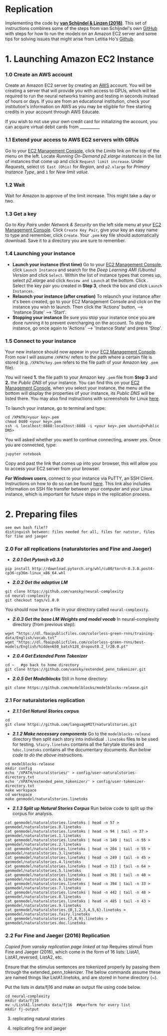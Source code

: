 # Replication
Implementing the code by [**van Schijndel & Linzen (2018)**](https://vansky.github.io/assets/pdf/vanschijndel_linzen-2018-emnlp_adapt-joint.pdf). This set of instructions combines some of the steps from van Schijndel's own [GitHub](https://github.com/vansky/replications/blob/master/vanschijndel_linzen-2018-emnlp/vanschijndel_linzen-2018-emnlp-replication.md) with steps for how to run the models on an Amazon EC2 server and some tips for solving issues that might arise from Letitia Ho's [Github](https://github.com/LetitiaHo/Replication). 

# 1. Launching Amazon EC2 Instance 
### 1.0 Create an AWS account
Create an Amazon EC2 server by creating an [AWS](https://aws.amazon.com/) account. You will be creating a server that will provide you with access to GPUs, which will be required to run the neural networks training and testing in seconds instead of hours or days. If you are from an educational institution, check your institution's information on AWS as you may be eligible for free starting credits in your account through AWS Educate. 

If you wish to not use your own credit card for initializing the account, you can acquire virtual debit cards from __________

### 1.1 Extend your access to AWS EC2 servers with GRUs
Go to your [EC2 Management Console](https://aws.amazon.com/console/), click the *Limits* link on the top of the menu on the left. Locate *Running On-Demand p2.xlarge instances* in the list of instances that come up and click `Request limit increase`. Under *Requests*, select `US East (Ohio)` for *Region*, and `p2.xlarge` for *Primary Instance Type*, and `1` for *New limit value*.
### 1.2 Wait
Wait for Amazon to approve of the limit increase. This might take a day or two.
### 1.3 Get a key
Go to *Key Pairs* under *Network & Security* on the left side menu at your [EC2 Management Console](https://aws.amazon.com/console/). Click `Create Key Pair`, give your key an easy name to type and remember, click `Create`. Your `.pem` key file should automatically download. Save it to a directory you are sure to remember.
### 1.4 Launching your instance 
- **Launch your instance (first time)**
    Go to your [EC2 Management Console](https://aws.amazon.com/console/), click `Launch Instance` and search for the *Deep Learning AMI (Ubuntu) Version* and click `Select`. Within the list of instance types that comes up, select *p2.xlarge* and click `Review and Launch` at the bottom. Click <Launch>. Select the key pair you created in **Step 3**, check the box and click `Launch Instances`.
- **Relaunch your instance (after creation)**
    To relaunch your instance after it's been created, go to your EC2 Management Console and click on the instance you wish to launch. Then click the 'Actions' button, --> 'Instance State' --> 'Start'.
- **Stopping your instance**
    Be sure you stop your instance once you are done running it to prevent overcharging on the account. To stop the instance, go once again to 'Actions' --> 'Instance State' and press 'Stop'.
### 1.5 Connect to your instance
Your new instance should now appear in your [EC2 Management Console](https://aws.amazon.com/console/). From now I will assume `/XPATH/` refers to the path where a certain file is stored (e.g. `/XPATH/key.pem` refers to the file path of your Amazon key `.pem` file). 

You will need **1.** the file path to your Amazon key `.pem` file from **Step 3** and **2.** the *Public DNS* of your instance. You can find this on your [EC2 Management Console](https://aws.amazon.com/console/), when you select your instance, the menu at the bottom will display the properties of your instance, its *Public DNS* will be listed there. You may also find instructions with screenshots for Linux [here](https://docs.aws.amazon.com/AWSEC2/latest/UserGuide/AccessingInstancesLinux.html). 

To launch your instance, go to terminal and type:
``` 
cd /XPATH/<your key>.pem 
chmod 0400 <your key>.pem
ssh -L localhost:8888:localhost:8888 -i <your key>.pem ubuntu@<Public DNS>
```
You will asked whether you want to continue connecting, answer *yes*. Once you are connected, type:
```
jupyter notebook
```
Copy and past the link that comes up into your browser, this will allow you to access your EC2 server from your browser.

***For Windows users***, connect to your instance via PuTTY, an SSH Client. Instructions on how to do so can be found [here](https://docs.aws.amazon.com/AWSEC2/latest/UserGuide/putty.html?icmpid=docs_ec2_console). This link also includes information on SSH file transfer between your computer and your Linux instance, which is important for future steps in the replication process.


# 2. Preparing files 
    see own bash file?? 
    distinguish between: files needed for all, files for natstor, files for fine and jaeger 
    
### 2.0 For all replications (naturalstories and Fine and Jaeger)
- ***2.0.1 Get Pytorch v0.3.0***
``` 
pip install http://download.pytorch.org/whl/cu80/torch-0.3.0.post4-cp36-cp36m-linux_x86_64.whl
```
- ***2.0.2 Get the adaptive LM***
```
git clone https://github.com/vansky/neural-complexity
cd neural-complexity
git checkout tags/v1.0.0
```
You should now have a file in your directory called `neural-complexity`.
- ***2.0.3 Get the base LM Weights and model vocab*** In neural-complexity directory (from previous step):
```
wget “https://dl.fbaipublicfiles.com/colorless-green-rnns/training-data/English/vocab.txt”
wget "https://dl.fbaipublicfiles.com/colorless-green-rnns/best-models/English/hidden650_batch128_dropout0.2_lr20.0.pt"
```
- ***2.0.4 Get Extended Penn Tokenizer***
```
cd ~   #go back to home directory
git clone https://github.com/vansky/extended_penn_tokenizer.git
```
- ***2.0.5 Get Modelblocks*** Still in home directory: 
```
git clone https://github.com/modelblocks/modelblocks-release.git
```

### 2.1 For naturalstories replication
- ***2.1.1 Get Natural Stories corpus***
```
cd
git clone https://github.com/languageMIT/naturalstories.git
```
- ***2.1.2 Make necessary components***
Go to the `modelblocks-release` directory then split each story into individual `.linetoks` files to be used for testing. `%fairy.linetoks` contains all the fairytale stories and `%doc.linetoks` contains all the documentary documents. 
*Run below code to do the above instructions.*
```
cd modelblocks-release
mkdir config  
echo '/XPATH/naturalstories/' > config/user-naturalstories-directory.txt  
echo '/XPATH/extended_penn_tokenizer/' > config/user-tokenizer-directory.txt  
make workspace  
cd workspace  
make genmodel/naturalstories.linetoks  
```
- ***2.1.3 Split up Natural Stories Corpus***
Run below code to split up the corpus for analysis. 
```
cat genmodel/naturalstories.linetoks | head -n 57 > genmodel/naturalstories.0.linetoks  
cat genmodel/naturalstories.linetoks | head -n 94 | tail -n 37 > genmodel/naturalstories.1.linetoks  
cat genmodel/naturalstories.linetoks | head -n 149 | tail -n 55 > genmodel/naturalstories.2.linetoks  
cat genmodel/naturalstories.linetoks | head -n 204 | tail -n 55 > genmodel/naturalstories.3.linetoks  
cat genmodel/naturalstories.linetoks | head -n 249 | tail -n 45 > genmodel/naturalstories.4.linetoks  
cat genmodel/naturalstories.linetoks | head -n 313 | tail -n 64 > genmodel/naturalstories.5.linetoks  
cat genmodel/naturalstories.linetoks | head -n 361 | tail -n 48 > genmodel/naturalstories.6.linetoks  
cat genmodel/naturalstories.linetoks | head -n 394 | tail -n 33 > genmodel/naturalstories.7.linetoks  
cat genmodel/naturalstories.linetoks | head -n 442 | tail -n 48 > genmodel/naturalstories.8.linetoks  
cat genmodel/naturalstories.linetoks | head -n 485 | tail -n 43 > genmodel/naturalstories.9.linetoks  
cat genmodel/naturalstories.{0,1,2,3,4,5,6}.linetoks > genmodel/naturalstories.fairy.linetoks  
cat genmodel/naturalstories.{7,8,9}.linetoks > genmodel/naturalstories.doc.linetoks
```
### 2.2 For Fine and Jaeger (2016) Replication
*Copied from vansky replication page linked at top* 
Requires stimuli from Fine and Jaeger (2016), which come in the form of 16 lists: ListA1, ListA1_reversed, ListA2, etc.

Ensure that the stimulus sentences are tokenized properly by passing them through the extended_penn_tokenizer. The below commands assume these are named things like ListA1.linetoks, and are stored in home directory (~).

Put the lists in data/fj16 and make an output file using code below.
```
cd neural-complexity
mkdir data/fj16
mv ~/ListA1.linetoks data/fj16  ##perform for every list 
mkdir fj-output
```

3. replicating natural stories

4. replicating fine and jaeger
